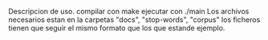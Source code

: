 Descripcion de uso.
compilar con make
ejecutar con ./main
Los archivos necesarios estan en la carpetas "docs", "stop-words", "corpus" los ficheros tienen que seguir el mismo formato que los que estande ejemplo.
